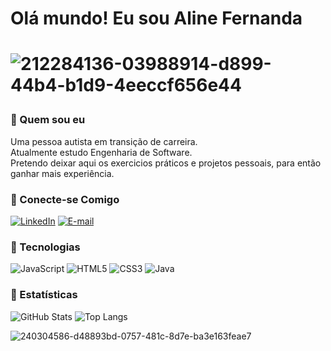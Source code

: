 <h1>

**Olá mundo! Eu sou Aline Fernanda**
<h1>

![212284136-03988914-d899-44b4-b1d9-4eeccf656e44](https://github.com/AlineFernandaDev/AlineFernandaDev/assets/127868361/db68d590-9d4b-48f6-b999-7b40d2fa7e9f)

  
### :dart: Quem sou eu

Uma pessoa autista em transição de carreira.    
Atualmente estudo Engenharia de Software.   
Pretendo deixar aqui os exercicios práticos e projetos pessoais, para então ganhar mais experiência.

### :calling: Conecte-se Comigo
[![LinkedIn](https://img.shields.io/badge/LinkedIn-0077B5?style=for-the-badge&logo=linkedin&logoColor=white)](https://www.linkedin.com/in/aline-fernanda-141251260/) [![E-mail](https://img.shields.io/badge/-Email-000?style=for-the-badge&logo=microsoft-outlook&logoColor=007BFF)](mailto:alinefds.vieira@gmail.com)

### :floppy_disk: Tecnologias
![JavaScript](https://img.shields.io/badge/JavaScript-F7DF1E?style=for-the-badge&logo=javascript&logoColor=black)
![HTML5](https://img.shields.io/badge/HTML5-E34F26?style=for-the-badge&logo=html5&logoColor=white)
![CSS3](https://img.shields.io/badge/CSS3-1572B6?style=for-the-badge&logo=css3&logoColor=white)
![Java](https://img.shields.io/badge/Java-000?style=for-the-badge&logo=java)  

### :rocket: Estatísticas
![GitHub Stats](https://github-readme-stats.vercel.app/api?username=AlineFernandaDev&theme=transparent&bg_color=000&border_color=30A3DC&show_icons=true&icon_color=30A3DC&title_color=E94D5F&text_color=FFF) ![Top Langs](https://github-readme-stats-git-masterrstaa-rickstaa.vercel.app/api/top-langs/?username=AlineFernandaDev&bg_color=000&border_color=30A3DC&title_color=E94D5F&text_color=FFF)



![240304586-d48893bd-0757-481c-8d7e-ba3e163feae7](https://github.com/AlineFernandaDev/AlineFernandaDev/assets/127868361/2002d2be-6bc1-49c2-81e6-1e61b53734ba)




